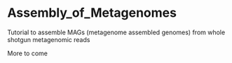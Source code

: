 # Assembly_of_Metagenomes
Tutorial to assemble MAGs (metagenome assembled genomes) from whole shotgun metagenomic reads

More to come
